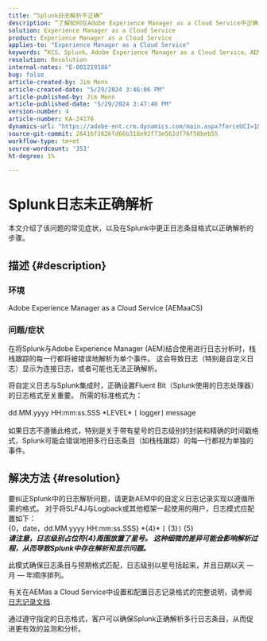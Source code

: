 ```yaml
---
title: “Splunk日志解析不正确”
description: “了解如何在Adobe Experience Manager as a Cloud Service中正确解析Splunk日志，而无需不正确的自定义日志格式。”
solution: Experience Manager as a Cloud Service
product: Experience Manager as a Cloud Service
applies-to: "Experience Manager as a Cloud Service"
keywords: “KCS、Splunk、Adobe Experience Manager as a Cloud Service、AEMaaCS、日志解析、多行日志、Fluent位、日志格式、栈栈跟踪、日志配置”
resolution: Resolution
internal-notes: "E-001219186"
bug: false
article-created-by: Jim Menn
article-created-date: "5/29/2024 3:46:06 PM"
article-published-by: Jim Menn
article-published-date: "5/29/2024 3:47:40 PM"
version-number: 4
article-number: KA-24176
dynamics-url: "https://adobe-ent.crm.dynamics.com/main.aspx?forceUCI=1&pagetype=entityrecord&etn=knowledgearticle&id=b87d6c8d-d21d-ef11-840b-6045bd006268"
source-git-commit: 26416f3626fd66b318e92f73e562df76f58beb55
workflow-type: tm+mt
source-wordcount: '353'
ht-degree: 1%

---
```


# Splunk日志未正确解析


本文介绍了该问题的常见症状，以及在Splunk中更正日志条目格式以正确解析的步骤。

## 描述 {#description}


### <b>环境</b>

Adobe Experience Manager as a Cloud Service (AEMaaCS)



### <b>问题/症状</b>

在将Splunk与Adobe Experience Manager (AEM)结合使用进行日志分析时，栈栈跟踪的每一行都将被错误地解析为单个事件。 这会导致日志（特别是自定义日志）显示为连接日志，或者可能也无法正确解析。

将自定义日志与Splunk集成时，正确设置Fluent Bit（Splunk使用的日志处理器）的日志格式至关重要。 所需的标准格式为：
<br><br>dd.MM.yyyy HH:mm:ss.SSS \*LEVEL\* `[` logger`]`  message<br><br>
如果日志不遵循此格式，特别是关于带有星号的日志级别的封装和精确的时间戳格式，Splunk可能会错误地把多行日志条目（如栈栈跟踪）的每一行都视为单独的事件。


## 解决方法 {#resolution}


要纠正Splunk中的日志解析问题，请更新AEM中的自定义日志记录实现以遵循所需的格式。 对于将SLF4J与Logback或其他框架一起使用的用户，日志模式应配置如下：
<br>{0，date，dd.MM.yyyy HH:mm:ss.SSS} \*{4}\* `[` {3}`]`  {5}<br>
<b>*请注意，日志级别占位符{4}周围放置了星号。 这种细微的差异可能会影响解析过程，从而导致Splunk中存在解析和显示问题。</b>*

此模式确保日志条目与预期格式匹配，日志级别以星号括起来，并且日期以天 — 月 — 年顺序排列。

有关在AEMas a Cloud Service中设置和配置日志记录格式的完整说明，请参阅 [日志记录文档](https://experienceleague.adobe.com/docs/experience-manager-cloud-service/content/implementing/developing/logging.html?lang=en).

通过遵守指定的日志格式，客户可以确保Splunk正确解析多行日志条目，从而促进更有效的监测和分析。
